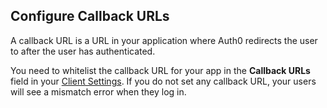 ## Configure Callback URLs

A callback URL is a URL in your application where Auth0 redirects the user to after the user has authenticated. 

You need to whitelist the callback URL for your app in the **Callback URLs** field in your [Client Settings](${manage_url}/#/applications/${account.clientId}/settings). If you do not set any callback URL, your users will see a mismatch error when they log in. 
